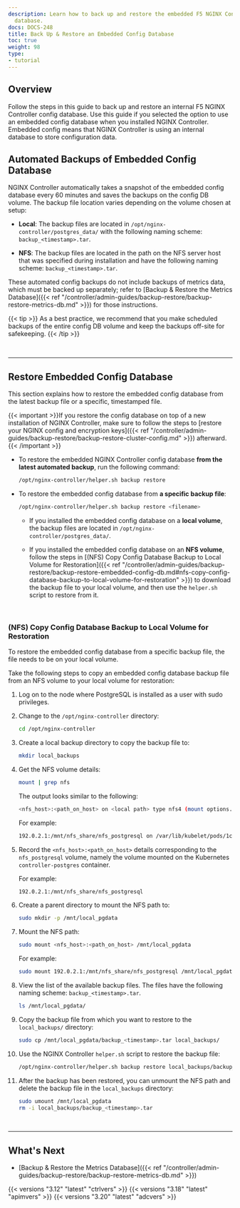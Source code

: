 ```yaml
---
description: Learn how to back up and restore the embedded F5 NGINX Controller config
  database.
docs: DOCS-248
title: Back Up & Restore an Embedded Config Database
toc: true
weight: 98
type:
- tutorial
---
```


## Overview

Follow the steps in this guide to back up and restore an internal F5 NGINX Controller config database. Use this guide if you selected the option to use an embedded config database when you installed NGINX Controller. Embedded config means that NGINX Controller is using an internal database to store configuration data.

## Automated Backups of Embedded Config Database

NGINX Controller automatically takes a snapshot of the embedded config database every 60 minutes and saves the backups on the config DB volume. The backup file location varies depending on the volume chosen at setup:

- **Local**: The backup files are located in `/opt/nginx-controller/postgres_data/` with the following naming scheme: `backup_<timestamp>.tar`.

- **NFS**: The backup files are located in the path on the NFS server host that was specified during installation and have the following naming scheme: `backup_<timestamp>.tar`.

These automated config backups do not include backups of metrics data, which must be backed up separately; refer to [Backup & Restore the Metrics Database]({{< ref "/controller/admin-guides/backup-restore/backup-restore-metrics-db.md" >}}) for those instructions.

{{< tip >}}
As a best practice, we recommend that you make scheduled backups of the entire config DB volume and keep the backups off-site for safekeeping.
{{< /tip >}}

&nbsp;

---

## Restore Embedded Config Database

This section explains how to restore the embedded config database from the latest backup file or a specific, timestamped file.

{{< important >}}If you restore the config database on top of a new installation of NGINX Controller, make sure to follow the steps to [restore your NGINX config and encryption keys]({{< ref "/controller/admin-guides/backup-restore/backup-restore-cluster-config.md" >}}) afterward. {{< /important >}}

- To restore the embedded NGINX Controller config database **from the latest automated backup**, run the following command:

  ```bash
  /opt/nginx-controller/helper.sh backup restore
  ```

- To restore the embedded config database from **a specific backup file**:

  ```bash
  /opt/nginx-controller/helper.sh backup restore <filename>
  ```

  - If you installed the embedded config database on a **local volume**, the backup files are located in `/opt/nginx-controller/postgres_data/`.

  - If you installed the embedded config database on an **NFS volume**, follow the steps in [(NFS) Copy Config Database Backup to Local Volume for Restoration]({{< ref "/controller/admin-guides/backup-restore/backup-restore-embedded-config-db.md#nfs-copy-config-database-backup-to-local-volume-for-restoration" >}}) to download the backup file to your local volume, and then use the `helper.sh` script to restore from it.

&nbsp;

### (NFS) Copy Config Database Backup to Local Volume for Restoration



To restore the embedded config database from a specific backup file, the file needs to be on your local volume.

Take the following steps to copy an embedded config database backup file from an NFS volume to your local volume for restoration:

1. Log on to the node where PostgreSQL is installed as a user with sudo privileges.

1. Change to the `/opt/nginx-controller` directory:

    ``` bash
    cd /opt/nginx-controller
    ```

1. Create a local backup directory to copy the backup file to:

    ``` bash
    mkdir local_backups
    ```

1. Get the NFS volume details:

    ``` bash
    mount | grep nfs
    ```

    The output looks similar to the following:

    ``` bash
    <nfs_host>:<path_on_host> on <local path> type nfs4 (mount options...)
    ```

    For example:

    ``` bash
    192.0.2.1:/mnt/nfs_share/nfs_postgresql on /var/lib/kubelet/pods/1ce4e221-d6d6-434f-9e73-bc81c879530e/volumes/kubernetes.io~nfs/controller-postgres type nfs4 (mount options ...)
    ```

1. Record the `<nfs_host>:<path_on_host>` details corresponding to the `nfs_postgresql` volume, namely the volume mounted on the Kubernetes `controller-postgres` container.

    For example:

    ``` bash
    192.0.2.1:/mnt/nfs_share/nfs_postgresql
    ```

1. Create a parent directory to mount the NFS path to:

    ``` bash
    sudo mkdir -p /mnt/local_pgdata
    ```

1. Mount the NFS path:

    ``` bash
    sudo mount <nfs_host>:<path_on_host> /mnt/local_pgdata
    ```

    For example:

    ``` bash
    sudo mount 192.0.2.1:/mnt/nfs_share/nfs_postgresql /mnt/local_pgdata
    ```

1. View the list of the available backup files. The files have the following naming scheme: `backup_<timestamp>.tar`.

    ```bash
    ls /mnt/local_pgdata/
    ```

1. Copy the backup file from which you want to restore to the `local_backups/` directory:

    ``` bash
    sudo cp /mnt/local_pgdata/backup_<timestamp>.tar local_backups/
    ```

1. Use the NGINX Controller `helper.sh` script to restore the backup file:

    ``` bash
    /opt/nginx-controller/helper.sh backup restore local_backups/backup_<timestamp>.tar
    ```

1. After the backup has been restored, you can unmount the NFS path and delete the backup file in the `local_backups` directory:

    ``` bash
    sudo umount /mnt/local_pgdata
    rm -i local_backups/backup_<timestamp>.tar
    ```




&nbsp;

---

## What's Next

- [Backup & Restore the Metrics Database]({{< ref "/controller/admin-guides/backup-restore/backup-restore-metrics-db.md" >}})

{{< versions "3.12" "latest" "ctrlvers" >}}
{{< versions "3.18" "latest" "apimvers" >}}
{{< versions "3.20" "latest" "adcvers" >}}
